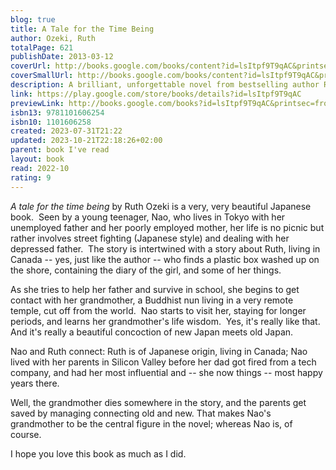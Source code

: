 ```yaml
---  
blog: true  
title: A Tale for the Time Being  
author: Ozeki, Ruth  
totalPage: 621  
publishDate: 2013-03-12  
coverUrl: http://books.google.com/books/content?id=lsItpf9T9qAC&printsec=frontcover&img=1&zoom=1&edge=curl&source=gbs_api  
coverSmallUrl: http://books.google.com/books/content?id=lsItpf9T9qAC&printsec=frontcover&img=1&zoom=5&edge=curl&source=gbs_api  
description: A brilliant, unforgettable novel from bestselling author Ruth Ozeki, author of The Book of Form and Emptiness Finalist for the Booker Prize and the National Book Critics Circle Award “A time being is someone who lives in time, and that means you, and me, and every one of us who is, or was, or ever will be.” In Tokyo, sixteen-year-old Nao has decided there’s only one escape from her aching loneliness and her classmates’ bullying. But before she ends it all, Nao first plans to document the life of her great grandmother, a Buddhist nun who’s lived more than a century. A diary is Nao’s only solace—and will touch lives in ways she can scarcely imagine. Across the Pacific, we meet Ruth, a novelist living on a remote island who discovers a collection of artifacts washed ashore in a Hello Kitty lunchbox—possibly debris from the devastating 2011 tsunami. As the mystery of its contents unfolds, Ruth is pulled into the past, into Nao’s drama and her unknown fate, and forward into her own future. Full of Ozeki’s signature humor and deeply engaged with the relationship between writer and reader, past and present, fact and fiction, quantum physics, history, and myth, A Tale for the Time Being is a brilliantly inventive, beguiling story of our shared humanity and the search for home.  
link: https://play.google.com/store/books/details?id=lsItpf9T9qAC  
previewLink: http://books.google.com/books?id=lsItpf9T9qAC&printsec=frontcover&dq=Ruth+Ozeki,+A+tale+for+the+time+being&hl=&as_pt=BOOKS&cd=1&source=gbs_api  
isbn13: 9781101606254  
isbn10: 1101606258  
created: 2023-07-31T21:22  
updated: 2023-10-21T22:18:26+02:00  
parent: book I've read  
layout: book  
read: 2022-10  
rating: 9  
---  
```

  
_A tale for the time being_ by Ruth Ozeki is a very, very beautiful Japanese book.  Seen by a young teenager, Nao, who lives in Tokyo with her unemployed father and her poorly employed mother, her life is no picnic but rather involves street fighting (Japanese style) and dealing with her depressed father.   The story is intertwined with a story about Ruth, living in Canada -- yes, just like the author -- who finds a plastic box washed up on the shore, containing the diary of the girl, and some of her things.    
  
As she tries to help her father and survive in school, she begins to get contact with her grandmother, a Buddhist nun living in a very remote temple, cut off from the world.  Nao starts to visit her, staying for longer periods, and learns her grandmother's life wisdom.  Yes, it's really like that.  And it's really a beautiful concoction of new Japan meets old Japan.       
  
Nao and Ruth connect: Ruth is of Japanese origin, living in Canada; Nao lived with her parents in Silicon Valley before her dad got fired from a tech company, and had her most influential and -- she now things -- most happy years there.  
  
Well, the grandmother dies somewhere in the story, and the parents get saved by managing connecting old and new. That makes Nao's grandmother to be the central figure in the novel; whereas Nao is, of course.  
  
I hope you love this book as much as I did.